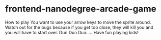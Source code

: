 frontend-nanodegree-arcade-game
===============================

How to play
You want to use your arrow keys to move the sprite around. Watch out for the bugs because if you get too close, they will kill you and you will have to start over. Dun Dun Dun.....
Have fun playing kids!

